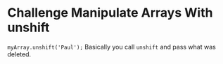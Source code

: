 # Challenge Manipulate Arrays With unshift

`myArray.unshift('Paul');` Basically you call `unshift` and pass what was deleted.
